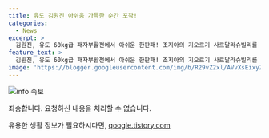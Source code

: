 ```yaml
---
title: 유도 김원진 아쉬움 가득한 순간 포착!
categories:
  - News
excerpt: >
  김원진, 유도 60kg급 패자부활전에서 아쉬운 한판패! 조지아의 기오르기 사르달라슈빌리를 만나며 느낀 그 순간의 심정을 전합니다. 클릭해 보세요!
feature_text: >
  김원진, 유도 60kg급 패자부활전에서 아쉬운 한판패! 조지아의 기오르기 사르달라슈빌리를 만나며 느낀 그 순간의 심정을 전합니다. 클릭해 보세요!
image: 'https://blogger.googleusercontent.com/img/b/R29vZ2xl/AVvXsEixyZcFfHzMRdzZMjFBmAUKJYCLCGyLL1o632UiGVXcaFdKo_bkvkuCioo0uUKlGfBVcT3P84aROyZIXSBEx3Aw5nCQ3pTgDom1WDC4m8eifvWiAmWEEVb4x6G_l8C0QH225ldMjyaFvpxGEBGNO37VmDTDMHGhJPq73UglMfDca1-0aw/s1600/blogspot.png'
---
```


<p><img src="https://blogger.googleusercontent.com/img/b/R29vZ2xl/AVvXsEixyZcFfHzMRdzZMjFBmAUKJYCLCGyLL1o632UiGVXcaFdKo_bkvkuCioo0uUKlGfBVcT3P84aROyZIXSBEx3Aw5nCQ3pTgDom1WDC4m8eifvWiAmWEEVb4x6G_l8C0QH225ldMjyaFvpxGEBGNO37VmDTDMHGhJPq73UglMfDca1-0aw/s1600/blogspot.png" alt="info 속보" /></p>

<p>죄송합니다. 요청하신 내용을 처리할 수 없습니다.</p>
유용한 생활 정보가 필요하시다면, <a href="https://qoogle.tistory.com" rel="dofollow">qoogle.tistory.com</a>


